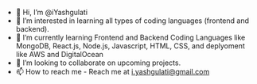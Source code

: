 - 👋 Hi, I’m @iYashgulati
- 👀 I’m interested in learning all types of coding languages (frontend and backend). 
- 🌱 I’m currently learning Frontend and Backend Coding Languages like MongoDB, React.js, Node.js, Javascript, HTML, CSS, and deplyoment like AWS and DigitalOcean
- 💞️ I’m looking to collaborate on upcoming projects. 
- 📫 How to reach me - Reach me at i.yashgulati@gmail.com

<!---
iYashgulati/iYashgulati is a ✨ special ✨ repository because its `README.md` (this file) appears on your GitHub profile.
You can click the Preview link to take a look at your changes.
--->

